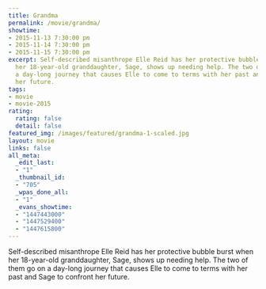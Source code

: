 ```yaml
---
title: Grandma
permalink: /movie/grandma/
showtime:
- 2015-11-13 7:30:00 pm
- 2015-11-14 7:30:00 pm
- 2015-11-15 7:30:00 pm
excerpt: Self-described misanthrope Elle Reid has her protective bubble burst when
  her 18-year-old granddaughter, Sage, shows up needing help. The two of them go on
  a day-long journey that causes Elle to come to terms with her past and Sage to confront
  her future.
tags:
- movie
- movie-2015
rating:
  rating: false
  detail: false
featured_img: /images/featured/grandma-1-scaled.jpg
layout: movie
links: false
all_meta:
  _edit_last:
  - "1"
  _thumbnail_id:
  - "705"
  _wpas_done_all:
  - "1"
  _evans_showtime:
  - "1447443000"
  - "1447529400"
  - "1447615800"
---
```


Self-described misanthrope Elle Reid has her protective bubble burst when her 18-year-old granddaughter, Sage, shows up needing help. The two of them go on a day-long journey that causes Elle to come to terms with her past and Sage to confront her future.
